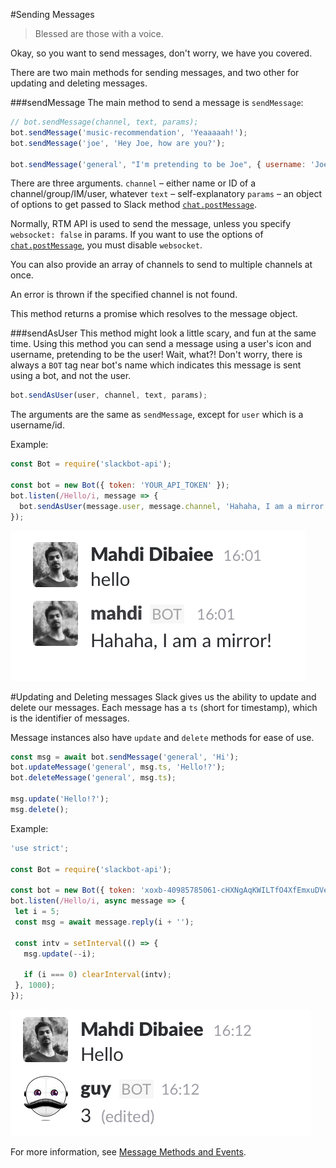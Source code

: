 #Sending Messages
> Blessed are those with a voice.

 Okay, so you want to send messages, don't worry, we have you covered.
 
 There are two main methods for sending messages, and two other for updating and deleting messages.
 
 ###sendMessage
 The main method to send a message is `sendMessage`:
 
```javascript
// bot.sendMessage(channel, text, params);
bot.sendMessage('music-recommendation', 'Yeaaaaah!');
bot.sendMessage('joe', 'Hey Joe, how are you?');

bot.sendMessage('general', "I'm pretending to be Joe", { username: 'Joe' });
```

There are three arguments.
`channel` – either name or ID of a channel/group/IM/user, whatever
`text` – self-explanatory
`params` – an object of options to get passed to Slack method [`chat.postMessage`](https://api.slack.com/methods/chat.postMessage).

Normally, RTM API is used to send the message, unless you specify `websocket: false` in params.
If you want to use the options of [`chat.postMessage`](https://api.slack.com/methods/chat.postMessage), you must disable `websocket`.

You can also provide an array of channels to send to multiple channels at once.

An error is thrown if the specified channel is not found.

This method returns a promise which resolves to the message object.

###sendAsUser
 This method might look a little scary, and fun at the same time. Using this method you can send a message using a user's icon and username, pretending to be the user! Wait, what?!
 Don't worry, there is always a `BOT` tag near bot's name which indicates this message is sent using a bot, and not the user.
 
 ```javascript
 bot.sendAsUser(user, channel, text, params);
 ```
 
 The arguments are the same as `sendMessage`, except for `user` which is a username/id.
 
 Example:
 
```javascript
const Bot = require('slackbot-api');

const bot = new Bot({ token: 'YOUR_API_TOKEN' });
bot.listen(/Hello/i, message => {
  bot.sendAsUser(message.user, message.channel, 'Hahaha, I am a mirror!');
});
```
 

 ![A mirror bot!](sending-messages-mirror.png)
 
 #Updating and Deleting messages
  Slack gives us the ability to update and delete our messages. Each message has a `ts` (short for timestamp), which is the identifier of messages.
  
 Message instances also have `update` and `delete` methods for ease of use.
  
```javascript
const msg = await bot.sendMessage('general', 'Hi');
bot.updateMessage('general', msg.ts, 'Hello!?');
bot.deleteMessage('general', msg.ts);

msg.update('Hello!?');
msg.delete();
```
 
 Example:
 
```javascript
'use strict';

const Bot = require('slackbot-api');

const bot = new Bot({ token: 'xoxb-40985785061-cHXNgAqKWILTfO4XfEmxuDVe' });
bot.listen(/Hello/i, async message => {
 let i = 5;
 const msg = await message.reply(i + '');

 const intv = setInterval(() => {
   msg.update(--i);

   if (i === 0) clearInterval(intv);
 }, 1000);
});
```

 ![Update messages](sending-messages-update.png)
 
 For more information, see [Message Methods and Events](message-methods-and-events.html).